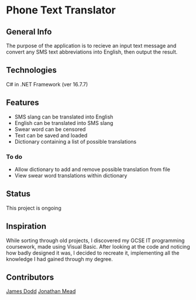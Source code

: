 # Phone Text Translator

## General Info
The purpose of the application is to recieve an input text message and convert any SMS text abbreviations into English, then output the result.


## Technologies
C# in .NET Framework (ver 16.7.7)


## Features
- SMS slang can be translated into English
- English can be translated into SMS slang
- Swear word can be censored 
- Text can be saved and loaded 
- Dictionary containing a list of possible translations

### To do
- Allow dictionary to add and remove possible translation from file
- View swear word translations within dictionary


## Status
This project is ongoing


## Inspiration
While sorting through old projects, I discovered my GCSE IT programming coursework, made using Visual Basic.  After looking at the code and noticing how badly designed it was, I decided to recreate it, implementing all the knowledge I had gained through my degree.


## Contributors
[James Dodd](github.com/JamesDodd1)
[Jonathan Mead](github.com/Jonathan-D-M)
